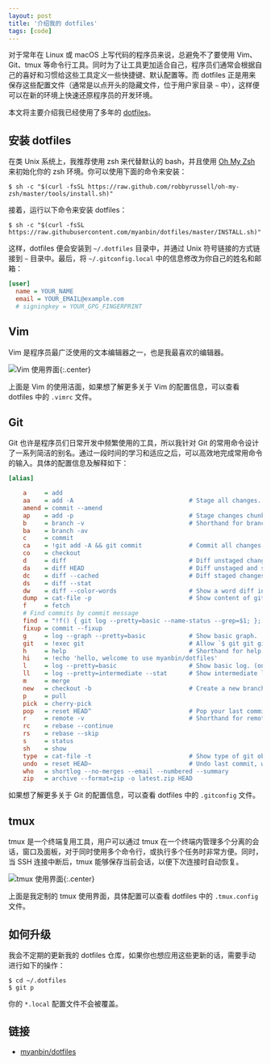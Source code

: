 ```yaml
---
layout: post
title: '介绍我的 dotfiles'
tags: [code]
---
```



对于常年在 Linux 或 macOS 上写代码的程序员来说，总避免不了要使用 Vim、Git、tmux 等命令行工具。同时为了让工具更加适合自己，程序员们通常会根据自己的喜好和习惯给这些工具定义一些快捷键、默认配置等。而 dotfiles 正是用来保存这些配置文件（通常是以点开头的隐藏文件，位于用户家目录 `~` 中），这样便可以在新的环境上快速还原程序员的开发环境。

本文将主要介绍我已经使用了多年的 [dotfiles](https://github.com/myanbin/dotfiles)。

## 安装 dotfiles

在类 Unix 系统上，我推荐使用 zsh 来代替默认的 bash，并且使用 [Oh My Zsh](https://github.com/robbyrussell/oh-my-zsh) 来初始化你的 zsh 环境。你可以使用下面的命令来安装：

```terminal
$ sh -c "$(curl -fsSL https://raw.github.com/robbyrussell/oh-my-zsh/master/tools/install.sh)"
```

接着，运行以下命令来安装 dotfiles：

```terminal
$ sh -c "$(curl -fsSL https://raw.githubusercontent.com/myanbin/dotfiles/master/INSTALL.sh)"
```

这样，dotfiles 便会安装到 `~/.dotfiles` 目录中，并通过 Unix 符号链接的方式链接到 `~` 目录中。最后，将 `~/.gitconfig.local` 中的信息修改为你自己的姓名和邮箱：

```ini
[user]
  name = YOUR_NAME
  email = YOUR_EMAIL@example.com
  # signingkey = YOUR_GPG_FINGERPRINT
```

## Vim

Vim 是程序员最广泛使用的文本编辑器之一，也是我最喜欢的编辑器。

![Vim 使用界面]({{site.img_url}}/2019-dotfiles-vim.png){:.center}

上面是 Vim 的使用洁面，如果想了解更多关于 Vim 的配置信息，可以查看 dotfiles 中的 `.vimrc` 文件。

## Git

Git 也许是程序员们日常开发中频繁使用的工具，所以我针对 Git 的常用命令设计了一系列简洁的别名。通过一段时间的学习和适应之后，可以高效地完成常用命令的输入。具体的配置信息及解释如下：

```ini
[alias]

    a     = add
    aa    = add -A                                # Stage all changes.
    amend = commit --amend
    ap    = add -p                                # Stage changes chunk by chunk
    b     = branch -v                             # Shorthand for branch (verbose)
    ba    = branch -av
    c     = commit
    ca    = !git add -A && git commit             # Commit all changes.
    co    = checkout
    d     = diff                                  # Diff unstaged changes
    da    = diff HEAD                             # Diff unstaged and staged changes
    dc    = diff --cached                         # Diff staged changes
    ds    = diff --stat
    dw    = diff --color-words                    # Show a word diff instead a line
    dump  = cat-file -p                           # Show content of git object
    f     = fetch
    # Find commits by commit message
    find  = "!f() { git log --pretty=basic --name-status --grep=$1; }; f"
    fixup = commit --fixup
    g     = log --graph --pretty=basic            # Show basic graph.
    git   = !exec git                             # Allow `$ git git git...`
    h     = help                                  # Shorthand for help
    hi    = !echo 'hello, welcome to use myanbin/dotfiles'
    l     = log --pretty=basic                    # Show basic log. (oneline)
    ll    = log --pretty=intermediate --stat      # Show intermediate log.
    m     = merge
    new   = checkout -b                           # Create a new branch.
    p     = pull
    pick  = cherry-pick
    pop   = reset HEAD^                           # Pop your last commit out of the history
    r     = remote -v                             # Shorthand for remote (verbose)
    rc    = rebase --continue
    rs    = rebase --skip
    s     = status
    sh    = show
    type  = cat-file -t                           # Show type of git object
    undo  = reset HEAD~                           # Undo last commit, with files in uncommitted state
    who   = shortlog --no-merges --email --numbered --summary
    zip   = archive --format=zip -o latest.zip HEAD
```

如果想了解更多关于 Git 的配置信息，可以查看 dotfiles 中的 `.gitconfig` 文件。

## tmux

tmux 是一个终端复用工具，用户可以通过 tmux 在一个终端内管理多个分离的会话，窗口及面板，对于同时使用多个命令行，或执行多个任务时非常方便。同时，当 SSH 连接中断后，tmux 能够保存当前会话，以便下次连接时自动恢复。

![tmux 使用界面]({{site.img_url}}/2019-dotfiles-tmux.png){:.center}


上面是我定制的 tmux 使用界面，具体配置可以查看 dotfiles 中的 `.tmux.config` 文件。


## 如何升级

我会不定期的更新我的 dotfiles 仓库，如果你也想应用这些更新的话，需要手动进行如下的操作：

```terminal
$ cd ~/.dotfiles
$ git p
```

你的 `*.local` 配置文件不会被覆盖。

## 链接

* [myanbin/dotfiles](https://github.com/myanbin/dotfiles)